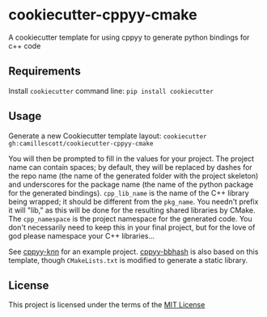 cookiecutter-cppyy-cmake
========================

A cookiecutter template for using cppyy to generate python bindings for c++ code

Requirements
------------
Install `cookiecutter` command line: `pip install cookiecutter`    

Usage
-----
Generate a new Cookiecutter template layout: `cookiecutter gh:camillescott/cookiecutter-cppyy-cmake `    

You will then be prompted to fill in the values for your project. The project name
can contain spaces; by default, they will be replaced by dashes for the repo name (the name
of the generated folder with the project skeleton) and underscores for the package name
(the name of the python package for the generated bindings). `cpp_lib_name` is the name
of the C++ library being wrapped; it should be different from the `pkg_name`. You needn't
prefix it will "lib," as this will be done for the resulting shared libraries by CMake.
The `cpp_namespace` is the project namespace for the generated code. You don't necessarily need
to keep this in your final project, but for the love of god please namespace your C++ libraries...

See [cppyy-knn](https://github.com/camillescott/cppyy-knn) for an example project.
[cppyy-bbhash](https://github.com/camillescott/cppyy-bbhash) is also based on this template,
though `CMakeLists.txt` is modified to generate a static library.

License
-------
This project is licensed under the terms of the [MIT License](/LICENSE)

